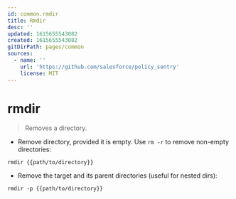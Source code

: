 ```yaml
---
id: common.rmdir
title: Rmdir
desc: ''
updated: 1615655543082
created: 1615655543082
gitDirPath: pages/common
sources:
  - name: ''
    url: 'https://github.com/salesforce/policy_sentry'
    license: MIT
---
```

# rmdir

> Removes a directory.

- Remove directory, provided it is empty. Use `rm -r` to remove non-empty directories:

`rmdir {{path/to/directory}}`

- Remove the target and its parent directories (useful for nested dirs):

`rmdir -p {{path/to/directory}}`

